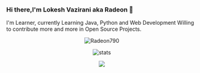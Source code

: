### Hi there,I'm Lokesh Vazirani aka Radeon 👋

I'm Learner, currently Learning Java, Python and Web Development 
Willing to contribute more and more in Open Source Projects.

<p align="center"> <img src="https://komarev.com/ghpvc/?username=RADEON7&style=flat-square" alt="Radeon790" /> </p>
<p align="center"> <img src="https://github-readme-stats.vercel.app/api?username=Radeon790&bg_color=30,e96443,904e95&title_color=fff&text_color=fff" alt="stats"/><br></p>
<p align="center"> <img src="https://github-readme-streak-stats.herokuapp.com/?user=Radeon790&theme=dark"/></p>
